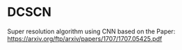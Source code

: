 # DCSCN
Super resolution algorithm using CNN based on the Paper: https://arxiv.org/ftp/arxiv/papers/1707/1707.05425.pdf
